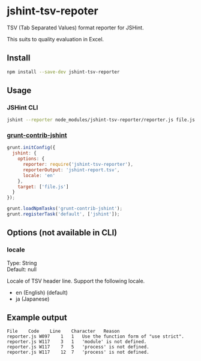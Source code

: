 # jshint-tsv-repoter

TSV (Tab Separated Values) format reporter for JSHint.

This suits to quality evaluation in Excel.

## Install

```sh
npm install --save-dev jshint-tsv-reporter
```

## Usage

### JSHint CLI

```sh
jshint --reporter node_modules/jshint-tsv-reporter/reporter.js file.js
```

### [grunt-contrib-jshint](https://github.com/gruntjs/grunt-contrib-jshint)

```js
grunt.initConfig({
  jshint: {
    options: {
      reporter: require('jshint-tsv-reporter'),
      reporterOutput: 'jshint-report.tsv',
      locale: 'en'
    },
    target: ['file.js']
  }
});

grunt.loadNpmTasks('grunt-contrib-jshint');
grunt.registerTask('default', ['jshint']);
```

## Options (not available in CLI)

### locale

Type: String  
Default: null

Locale of TSV header line.
Support the following locale.

* en (English) (default)
* ja (Japanese)


## Example output

```
File	Code	Line	Character	Reason
reporter.js	W097	1	1	Use the function form of "use strict".
reporter.js	W117	3	1	'module' is not defined.
reporter.js	W117	7	5	'process' is not defined.
reporter.js	W117	12	7	'process' is not defined.
```

